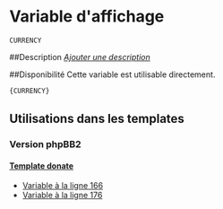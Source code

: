 # Variable d'affichage
```
CURRENCY
```


##Description
[*Ajouter une description*](https://fa-tvars.appspot.com/var/CURRENCY)

##Disponibilité
Cette variable est utilisable directement.

```html
{CURRENCY}
```

## Utilisations dans les templates

### Version phpBB2

#### [Template donate](subsilver/donate.md#readme)
* [Variable &agrave; la ligne 166](../subsilver/donate.tpl#L166)
* [Variable &agrave; la ligne 176](../subsilver/donate.tpl#L176)